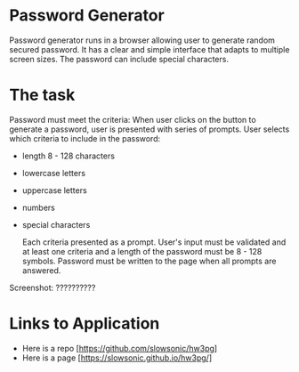 # Password Generator

Password generator runs in a browser allowing user to generate random secured password. It has a clear and simple interface that adapts to multiple screen sizes. The password can include special characters.

# The task

Password must meet the criteria:
When user clicks on the button to generate a password, user is presented with series of prompts.
User selects which criteria to include in the password:

- length 8 - 128 characters
- lowercase letters
- uppercase letters
- numbers
- special characters

  Each criteria presented as a prompt.
  User's input must be validated and at least one criteria and a length of the password must be 8 - 128 symbols.
  Password must be written to the page when all prompts are answered.

Screenshot: ??????????

# Links to Application

- Here is a repo [https://github.com/slowsonic/hw3pg]
- Here is a page [https://slowsonic.github.io/hw3pg/]
